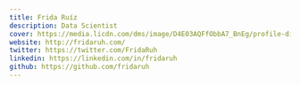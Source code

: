```yaml
---
title: Frida Ruíz
description: Data Scientist
cover: https://media.licdn.com/dms/image/D4E03AQFfObbA7_BnEg/profile-displayphoto-shrink_800_800/0/1668997843548?e=1678924800&v=beta&t=Ok4QiuJ_fIBJyOxNcO81-wIsHuJXrdP7w9c39mK0sII
website: http://fridaruh.com/ 
twitter: https://twitter.com/FridaRuh
linkedin: https://linkedin.com/in/fridaruh
github: https://github.com/fridaruh
---
```

